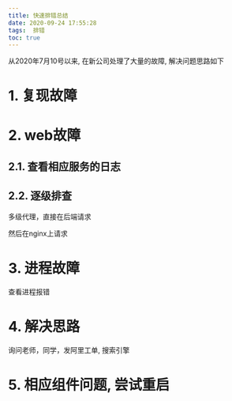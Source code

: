 ```yaml
---
title: 快速排错总结
date: 2020-09-24 17:55:28
tags:  排错
toc: true
---
```


从2020年7月10号以来, 在新公司处理了大量的故障, 解决问题思路如下

# 1. 复现故障

# 2. web故障

## 2.1. 查看相应服务的日志

## 2.2. 逐级排查

多级代理，直接在后端请求

然后在nginx上请求

# 3. 进程故障

查看进程报错

# 4. 解决思路 

询问老师，同学，发阿里工单, 搜索引擎 

# 5. 相应组件问题, 尝试重启



